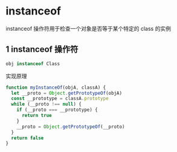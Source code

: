 # instanceof

instanceof 操作符用于检查一个对象是否等于某个特定的 class 的实例

## 1 instanceof 操作符

```js
obj instanceof Class
```

实现原理

```js
function myInstanceOf(objA, classA) {
  let __proto = Object.getPrototypeOf(objA)
  const __prototype = classA.prototype
  while (__proto !== null) {
    if (__proto === __prototype) {
      return true
    }
    __proto = Object.getPrototypeOf(__proto)
  }
  return false
}
```
